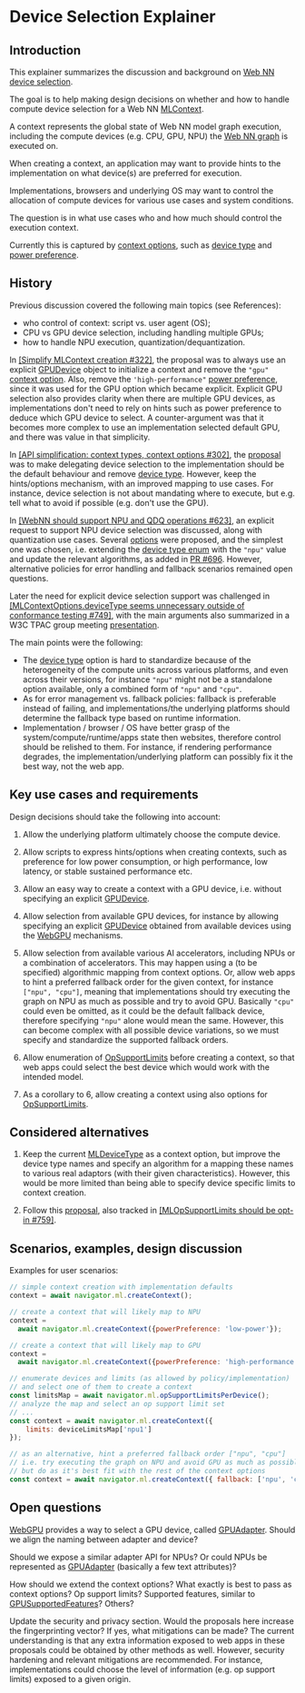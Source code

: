 # Device Selection Explainer

## Introduction

This explainer summarizes the discussion and background on [Web NN device selection](https://webmachinelearning.github.io/webnn/#programming-model-device-selection).

The goal is to help making design decisions on whether and how to handle compute device selection for a Web NN [MLContext](https://webmachinelearning.github.io/webnn/#mlcontext).

A context represents the global state of Web NN model graph execution, including the compute devices (e.g. CPU, GPU, NPU) the [Web NN graph](https://webmachinelearning.github.io/webnn/#mlgraph) is executed on.

When creating a context, an application may want to provide hints to the implementation on what device(s) are preferred for execution.

Implementations, browsers and underlying OS may want to control the allocation of compute devices for various use cases and system conditions.

The question is in what use cases who and how much should control the execution context.

Currently this is captured by [context options](https://webmachinelearning.github.io/webnn/#dictdef-mlcontextoptions), such as [device type](https://webmachinelearning.github.io/webnn/#enumdef-mldevicetype) and [power preference](https://webmachinelearning.github.io/webnn/#enumdef-mlpowerpreference).

## History

Previous discussion covered the following main topics (see References):
- who control of context: script vs. user agent (OS);
- CPU vs GPU device selection, including handling multiple GPUs;
- how to handle NPU execution, quantization/dequantization.

In [[Simplify MLContext creation #322]](https://github.com/webmachinelearning/webnn/pull/322), the proposal was to always use an explicit [GPUDevice](https://gpuweb.github.io/gpuweb/#gpudevice) object to initialize a context and remove the `"gpu"` [context option](https://webmachinelearning.github.io/webnn/#dictdef-mlcontextoptions).
Also, remove the `'high-performance"` [power preference](https://webmachinelearning.github.io/webnn/#enumdef-mlpowerpreference), since it was used for the GPU option which became explicit.
Explicit GPU selection also provides clarity when there are multiple GPU devices, as implementations don't need to rely on hints such as power preference to deduce which GPU device to select.
A counter-argument was that it becomes more complex to use an implementation selected default GPU, and there was value in that simplicity.

In [[API simplification: context types, context options #302]](https://github.com/webmachinelearning/webnn/issues/302), the [proposal](https://github.com/webmachinelearning/webnn/issues/302#issuecomment-1960407195) was to make delegating device selection to the implementation should be the default behaviour and remove [device type](https://webmachinelearning.github.io/webnn/#enumdef-mldevicetype).
However, keep the hints/options mechanism, with an improved mapping to use cases.
For instance, device selection is not about mandating where to execute, but e.g. tell what to avoid if possible (e.g. don't use the GPU).

In [[WebNN should support NPU and QDQ operations #623]](https://github.com/webmachinelearning/webnn/issues/623), an explicit request to support NPU device selection was discussed, along with quantization use cases. Several [options](https://github.com/webmachinelearning/webnn/issues/623#issuecomment-2063954107) were proposed, and the simplest one was chosen, i.e. extending the [device type enum](https://webmachinelearning.github.io/webnn/#enumdef-mldevicetype) with the `"npu"` value and update the relevant algorithms, as added in [PR #696](https://github.com/webmachinelearning/webnn/pull/696).
However, alternative policies for error handling and fallback scenarios remained open questions.

Later the need for explicit device selection support was challenged in [[MLContextOptions.deviceType seems unnecessary outside of conformance testing #749]](https://github.com/webmachinelearning/webnn/issues/749), with the main arguments also summarized in a W3C TPAC group meeting [presentation](https://lists.w3.org/Archives/Public/www-archive/2024Sep/att-0006/MLDeviceType.pdf).

The main points were the following:
- The [device type](https://webmachinelearning.github.io/webnn/#enumdef-mldevicetype) option is hard to standardize because of the heterogeneity of the compute units across various platforms, and even across their versions, for instance `"npu"` might not be a standalone option available, only a combined form of `"npu"` and `"cpu"`.
- As for error management vs. fallback policies: fallback is preferable instead of failing, and implementations/the underlying platforms should determine the fallback type based on runtime information.
- Implementation / browser / OS have better grasp of the system/compute/runtime/apps state then websites, therefore control should be relished to them. For instance, if rendering performance degrades, the implementation/underlying platform can possibly fix it the best way, not the web app.

## Key use cases and requirements

Design decisions should take the following into account:

1. Allow the underlying platform ultimately choose the compute device.

2. Allow scripts to express hints/options when creating contexts, such as preference for low power consumption, or high performance, low latency, or stable sustained performance etc.

3. Allow an easy way to create a context with a GPU device, i.e. without specifying an explicit [GPUDevice](https://gpuweb.github.io/gpuweb/#gpudevice).

4. Allow selection from available GPU devices, for instance by allowing specifying an explicit [GPUDevice](https://gpuweb.github.io/gpuweb/#gpudevice) obtained from available devices using the [WebGPU](https://gpuweb.github.io/gpuweb) mechanisms.

5. Allow selection from available various AI accelerators, including NPUs or a combination of accelerators. This may happen using a (to be specified) algorithmic mapping from context options. Or, allow web apps to hint a preferred fallback order for the given context, for instance `["npu", "cpu"]`, meaning that implementations should try executing the graph on NPU as much as possible and try to avoid GPU. Basically `"cpu"` could even be omitted, as it could be the default fallback device, therefore specifying `"npu"` alone would mean the same. However, this can become complex with all possible device variations, so we must specify and standardize the supported fallback orders.

6. Allow enumeration of [OpSupportLimits](https://webmachinelearning.github.io/webnn/#api-mlcontext-opsupportlimits-dictionary) before creating a context, so that web apps could select the best device which would work with the intended model.

7. As a corollary to 6, allow creating a context using also options for [OpSupportLimits](https://webmachinelearning.github.io/webnn/#api-mlcontext-opsupportlimits-dictionary).

## Considered alternatives

1. Keep the current [MLDeviceType](https://webmachinelearning.github.io/webnn/#enumdef-mldevicetype) as a context option, but improve the device type names and specify an algorithm for a mapping these names to various real adaptors (with their given characteristics). However, this would be more limited than being able to specify device specific limits to context creation.

2. Follow this [proposal](https://github.com/webmachinelearning/webnn/issues/749#issuecomment-2429821928), also tracked in [[MLOpSupportLimits should be opt-in #759]](https://github.com/webmachinelearning/webnn/issues/759).

## Scenarios, examples, design discussion

Examples for user scenarios:

```js
// simple context creation with implementation defaults
context = await navigator.ml.createContext();

// create a context that will likely map to NPU
context =
  await navigator.ml.createContext({powerPreference: 'low-power'});

// create a context that will likely map to GPU
context =
  await navigator.ml.createContext({powerPreference: 'high-performance'});

// enumerate devices and limits (as allowed by policy/implementation)
// and select one of them to create a context
const limitsMap = await navigator.ml.opSupportLimitsPerDevice();
// analyze the map and select an op support limit set
// ...
const context = await navigator.ml.createContext({
    limits: deviceLimitsMap['npu1']
});

// as an alternative, hint a preferred fallback order ["npu", "cpu"]
// i.e. try executing the graph on NPU and avoid GPU as much as possible
// but do as it's best fit with the rest of the context options
const context = await navigator.ml.createContext({ fallback: ['npu', 'cpu'] });

```

## Open questions

[WebGPU](https://gpuweb.github.io/gpuweb/) provides a way to select a GPU device, called [GPUAdapter](https://gpuweb.github.io/gpuweb/#gpuadapter). Should we align the naming between adapter and device?

Should we expose a similar adapter API for NPUs? Or could NPUs be represented as [GPUAdapter](https://gpuweb.github.io/gpuweb/#gpuadapter) (basically a few text attributes)?

How should we extend the context options?
What exactly is best to pass as context options? Op support limits? Supported features, similar to [GPUSupportedFeatures](https://gpuweb.github.io/gpuweb/#gpusupportedfeatures)? Others?

Update the security and privacy section. Would the proposals here increase the fingerprinting vector? If yes, what mitigations can be made? The current understanding is that any extra information exposed to web apps in these proposals could be obtained by other methods as well. However, security hardening and relevant mitigations are recommended. For instance, implementations could choose the level of information (e.g. op support limits) exposed to a given origin.
